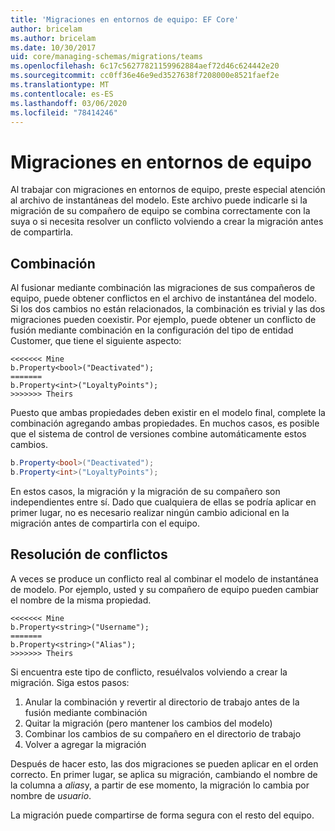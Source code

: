 ```yaml
---
title: 'Migraciones en entornos de equipo: EF Core'
author: bricelam
ms.author: bricelam
ms.date: 10/30/2017
uid: core/managing-schemas/migrations/teams
ms.openlocfilehash: 6c17c56277821159962884aef72d46c624442e20
ms.sourcegitcommit: cc0ff36e46e9ed3527638f7208000e8521faef2e
ms.translationtype: MT
ms.contentlocale: es-ES
ms.lasthandoff: 03/06/2020
ms.locfileid: "78414246"
---
```

# <a name="migrations-in-team-environments"></a>Migraciones en entornos de equipo

Al trabajar con migraciones en entornos de equipo, preste especial atención al archivo de instantáneas del modelo. Este archivo puede indicarle si la migración de su compañero de equipo se combina correctamente con la suya o si necesita resolver un conflicto volviendo a crear la migración antes de compartirla.

## <a name="merging"></a>Combinación

Al fusionar mediante combinación las migraciones de sus compañeros de equipo, puede obtener conflictos en el archivo de instantánea del modelo. Si los dos cambios no están relacionados, la combinación es trivial y las dos migraciones pueden coexistir. Por ejemplo, puede obtener un conflicto de fusión mediante combinación en la configuración del tipo de entidad Customer, que tiene el siguiente aspecto:

``` output
<<<<<<< Mine
b.Property<bool>("Deactivated");
=======
b.Property<int>("LoyaltyPoints");
>>>>>>> Theirs
```

Puesto que ambas propiedades deben existir en el modelo final, complete la combinación agregando ambas propiedades. En muchos casos, es posible que el sistema de control de versiones combine automáticamente estos cambios.

``` csharp
b.Property<bool>("Deactivated");
b.Property<int>("LoyaltyPoints");
```

En estos casos, la migración y la migración de su compañero son independientes entre sí. Dado que cualquiera de ellas se podría aplicar en primer lugar, no es necesario realizar ningún cambio adicional en la migración antes de compartirla con el equipo.

## <a name="resolving-conflicts"></a>Resolución de conflictos

A veces se produce un conflicto real al combinar el modelo de instantánea de modelo. Por ejemplo, usted y su compañero de equipo pueden cambiar el nombre de la misma propiedad.

``` output
<<<<<<< Mine
b.Property<string>("Username");
=======
b.Property<string>("Alias");
>>>>>>> Theirs
```

Si encuentra este tipo de conflicto, resuélvalos volviendo a crear la migración. Siga estos pasos:

1. Anular la combinación y revertir al directorio de trabajo antes de la fusión mediante combinación
2. Quitar la migración (pero mantener los cambios del modelo)
3. Combinar los cambios de su compañero en el directorio de trabajo
4. Volver a agregar la migración

Después de hacer esto, las dos migraciones se pueden aplicar en el orden correcto. En primer lugar, se aplica su migración, cambiando el nombre de la columna a *alias*y, a partir de ese momento, la migración lo cambia por nombre de *usuario*.

La migración puede compartirse de forma segura con el resto del equipo.
